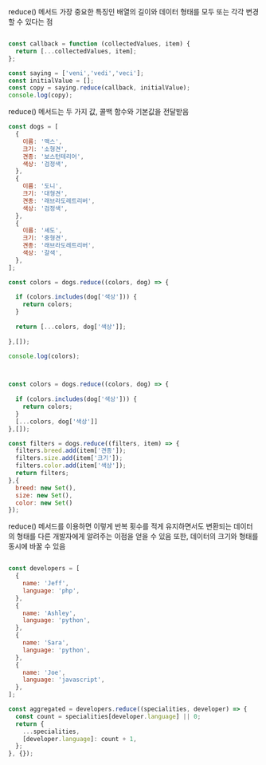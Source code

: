 
reduce() 메서드
가장 중요한 특징인 배열의 길이와 데이터 형태를 모두 또는 각각 변경할 수 있다는 점


````javascript

const callback = function (collectedValues, item) {
  return [...collectedValues, item];
};

const saying = ['veni','vedi','veci'];
const initialValue = [];
const copy = saying.reduce(callback, initialValue);
console.log(copy);

````

reduce() 메서드는 두 가지 값, 콜백 함수와 기본값을 전달받음

```javascript
const dogs = [
  {
    이름: '맥스',
    크기: '소형견',
    견종: '보스턴테리어',
    색상: '검정색',
  },
  {
    이름: '도니',
    크기: '대형견',
    견종: '래브라도레트리버',
    색상: '검정색',
  },
  {
    이름: '셰도',
    크기: '중형견',
    견종: '래브라도레트리버',
    색상: '갈색',
  },
];

const colors = dogs.reduce((colors, dog) => {
  
  if (colors.includes(dog['색상'])) {
    return colors;
  }
  
  return [...colors, dog['색상']];
  
},[]);

console.log(colors);



```


````javascript

const colors = dogs.reduce((colors, dog) => {
  
  if (colors.includes(dog['색상'])) {
    return colors;
  }
  [...colors, dog['색상']]
},[]);

````

```javascript
const filters = dogs.reduce((filters, item) => {
  filters.breed.add(item['견종']);
  filters.size.add(item['크기']);
  filters.color.add(item['색상']);
  return filters;
},{
  breed: new Set(),
  size: new Set(),
  color: new Set()
});
```

reduce() 메서드를 이용하면 이렇게 반복 횟수를 적게 유지하면서도 변환되는
데이터의 형태를 다른 개발자에게 알려주는 이점을 얻을 수 있음
또한, 데이터의 크기와 형태를 동시에 바꿀 수 있음 

```javascript

const developers = [
  {
    name: 'Jeff',
    language: 'php',
  },
  {
    name: 'Ashley',
    language: 'python',
  },
  {
    name: 'Sara',
    language: 'python',
  },
  {
    name: 'Joe',
    language: 'javascript',
  },
];

const aggregated = developers.reduce((specialities, developer) => {
  const count = specialities[developer.language] || 0;
  return {
    ...specialities,
    [developer.language]: count + 1,
  };
}, {});
```

